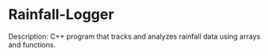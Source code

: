 # Rainfall-Logger
Description: C++ program that tracks and analyzes rainfall data using arrays and functions.
